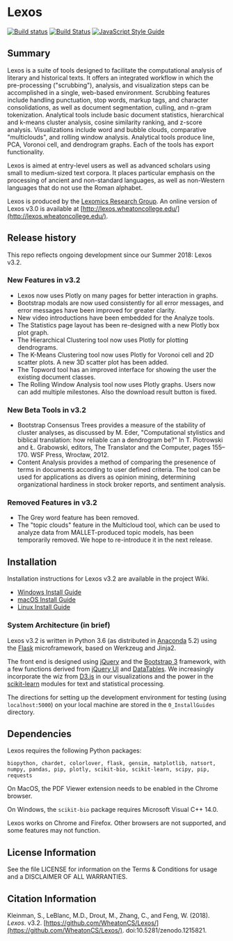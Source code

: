 # Lexos

[![Build status](https://ci.appveyor.com/api/projects/status/vqyfuqr15gfqj544/branch/master?svg=true)](https://ci.appveyor.com/project/chantisnake/lexos/branch/master)
[![Build Status](https://travis-ci.com/WheatonCS/Lexos.svg?branch=master)](https://travis-ci.com/WheatonCS/Lexos)
[![JavaScript Style Guide](https://img.shields.io/badge/code_style-standard-brightgreen.svg)](https://standardjs.com)

## Summary

Lexos is a suite of tools designed to facilitate the computational analysis of literary and historical texts. It offers an integrated workflow in which the pre-processing ("scrubbing"), analysis, and visualization steps can be accomplished in a single, web-based environment. Scrubbing features include handling punctuation, stop words, markup tags, and character consolidations, as well as document segmentation, culling, and n-gram tokenization. Analytical tools include basic document statistics, hierarchical and k-means cluster analysis, cosine similarity ranking, and z-score analysis. Visualizations include word and bubble clouds, comparative "multiclouds", and rolling window analysis. Analytical tools produce line, PCA, Voronoi cell, and dendrogram graphs. Each of the tools has export functionality.

Lexos is aimed at entry-level users as well as advanced scholars using small to medium-sized text corpora. It places particular emphasis on the processing of ancient and non-standard languages, as well as non-Western languages that do not use the Roman alphabet.

Lexos is produced by the [Lexomics Research Group](http://lexomics.wheatoncollege.edu). An online version of Lexos v3.0 is available at [http://lexos.wheatoncollege.edu/](http://lexos.wheatoncollege.edu/).

## Release history

This repo reflects ongoing development since our Summer 2018: Lexos v3.2.

### New Features in v3.2

- Lexos now uses Plotly on many pages for better interaction in graphs.
- Bootstrap modals are now used consistently for all error messages, and error messages have been improved for greater clarity.
- New video introductions have been embedded for the Analyze tools.
- The Statistics page layout has been re-designed with a new Plotly box plot graph.
- The Hierarchical Clustering tool now uses Plotly for plotting dendrograms.
- The K-Means Clustering tool now uses Plotly for Voronoi cell and 2D scatter plots. A new 3D scatter plot has been added.
- The Topword tool has an improved interface for showing the user the existing document classes.
- The Rolling Window Analysis tool now uses Plotly graphs. Users now can add multiple milestones. Also the download result button is fixed.

### New Beta Tools in v3.2

- Bootstrap Consensus Trees provides a measure of the stability of cluster analyses, as discussed by M. Eder, "Computational stylistics and biblical translation: how reliable can a dendrogram be?" In T. Piotrowski and Ł. Grabowski, editors, The Translator and the Computer, pages 155–170. WSF Press, Wrocław, 2012.
- Content Analysis provides a method of comparing the presenence of terms in documents according to user defined criteria. The tool can be used for applications as divers as opinion mining, determining organizational hardiness in stock broker reports, and sentiment analysis.

### Removed Features in v3.2

- The Grey word feature has been removed.
- The "topic clouds" feature in the Multicloud tool, which can be used to analyze data from MALLET-produced topic models, has been temporarily removed. We hope to re-introduce it in the next release.

## Installation

Installation instructions for Lexos v3.2 are available in the project Wiki.

- [Windows Install Guide](https://github.com/WheatonCS/Lexos/wiki/Windows-Install-Guide)
- [macOS Install Guide](https://github.com/WheatonCS/Lexos/wiki/macOS-Install-Guide)
- [Linux Install Guide](https://github.com/WheatonCS/Lexos/wiki/Linux-Install-Guide)

### System Architecture (in brief)

Lexos v3.2 is written in Python 3.6 (as distributed in [Anaconda](https://www.continuum.io/downloads) 5.2) using the
[Flask](http://flask.pocoo.org/) microframework, based on Werkzeug and Jinja2.

The front end is designed using [jQuery](https://jquery.com/) and the [Bootstrap 3](http://getbootstrap.com/) framework, with a few functions derived from [jQuery UI](https://jqueryui.com/) and [DataTables](https://datatables.net/). We increasingly incorporate the wiz from
[D3.js](http://d3js.org/) in our visualizations and the power in the
[scikit-learn](http://scikit-learn.org/stable/) modules for text and statistical processing.

The directions for setting up the development environment for testing (using `localhost:5000`) on your local machine are stored in the `0_InstallGuides` directory.

## Dependencies

Lexos requires the following Python packages:

`biopython, chardet, colorlover, flask, gensim, matplotlib, natsort, numpy, pandas, pip, plotly, scikit-bio, scikit-learn, scipy, pip, requests`

On MacOS, the PDF Viewer extension needs to be enabled in the Chrome browser.

On Windows, the `scikit-bio` package requires Microsoft Visual C++ 14.0.

Lexos works on Chrome and Firefox. Other browsers are not supported, and some features may not function.

## License Information

See the file LICENSE for information on the
Terms & Conditions for usage and a DISCLAIMER OF ALL WARRANTIES.

## Citation Information

Kleinman, S., LeBlanc, M.D., Drout, M., Zhang, C., and Feng, W. (2018). _Lexos_. v3.2. [https://github.com/WheatonCS/Lexos/](https://github.com/WheatonCS/Lexos/). doi:10.5281/zenodo.1215821.

[//]: # "[Lexos Release 3.2](http://dx.doi.org/10.5281/zenodo.1215821)"
[//]: # "[![DOI](https://zenodo.org/badge/DOI/10.5281/zenodo.1215821.svg)](https://doi.org/10.5281/zenodo.1215821)"
